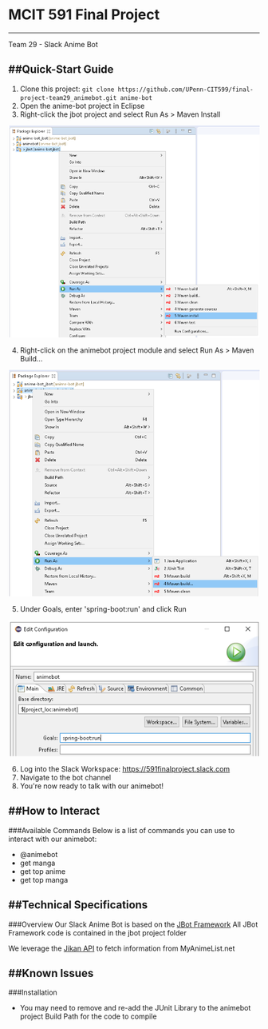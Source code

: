 # MCIT 591 Final Project
---
Team 29 - Slack Anime Bot

##Quick-Start Guide
---
1. Clone this project: `git clone https://github.com/UPenn-CIT599/final-project-team29_animebot.git anime-bot`
2. Open the anime-bot project in Eclipse
3. Right-click the jbot project and select Run As > Maven Install

![jbot Maven Install](/images/readme-jbot-install.png)

4. Right-click on the animebot project module and select Run As > Maven Build...

![animebot Maven Build](/images/readme-animebot-build.png)

5. Under Goals, enter 'spring-boot:run' and click Run

![animebot Maven Run Configuration](/images/readme-animebot-build-goals.png)

6. Log into the Slack Workspace: https://591finalproject.slack.com
7. Navigate to the bot channel
8. You're now ready to talk with our animebot!

##How to Interact
---
###Available Commands
Below is a list of commands you can use to interact with our animebot:
* @animebot
* get manga
* get top anime
* get top manga

##Technical Specifications
---
###Overview
Our Slack Anime Bot is based on the [JBot Framework](https://github.com/rampatra/jbot)
All JBot Framework code is contained in the jbot project folder

We leverage the [Jikan API](https://jikan.moe/) to fetch information from MyAnimeList.net

##Known Issues
---
###Installation
* You may need to remove and re-add the JUnit Library to the animebot project Build Path for the code to compile